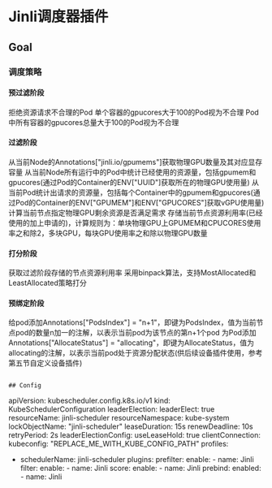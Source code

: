 # Jinli调度器插件

## Goal
### 调度策略
#### 预过滤阶段
拒绝资源请求不合理的Pod
单个容器的gpucores大于100的Pod视为不合理
Pod中所有容器的gpucores总量大于100的Pod视为不合理
#### 过滤阶段
从当前Node的Annotations["jinli.io/gpumems"]获取物理GPU数量及其对应显存容量
从当前Node所有运行中的Pod中统计已经使用的资源量，包括gpumem和gpucores(通过Pod的Container的ENV["UUID"]获取所在的物理GPU使用量)
从当前Pod统计出请求的资源量，包括每个Container中的gpumem和gpucores(通过Pod的Container的ENV["GPUMEM"]和ENV["GPUCORES"]获取vGPU使用量)
计算当前节点指定物理GPU剩余资源是否满足需求
存储当前节点资源利用率(已经使用的加上申请的)，计算规则为：单块物理GPU上GPUMEM和CPUCORES使用率之和除2，多块GPU，每块GPU使用率之和除以物理GPU数量
#### 打分阶段
获取过滤阶段存储的节点资源利用率
采用binpack算法，支持MostAllocated和LeastAllocated策略打分
#### 预绑定阶段
给pod添加Annotations["PodsIndex"] = "n+1"，即键为PodsIndex，值为当前节点pod的数量n加一的注解，以表示当前pod为该节点的第n+1个pod
为Pod添加Annotations["AllocateStatus"] = "allocating"，即键为AllocateStatus，值为allocating的注解，以表示当前pod处于资源分配状态(供后续设备插件使用，参考第五节自定义设备插件)
```

## Config
```
apiVersion: kubescheduler.config.k8s.io/v1
kind: KubeSchedulerConfiguration
leaderElection:
  leaderElect: true
  resourceName: jinli-scheduler
  resourceNamespace: kube-system
  lockObjectName: "jinli-scheduler"
  leaseDuration: 15s
  renewDeadline: 10s
  retryPeriod: 2s
  leaderElectionConfig:
    useLeaseHold: true 
clientConnection:
  kubeconfig: "REPLACE_ME_WITH_KUBE_CONFIG_PATH"
profiles:
- schedulerName: jinli-scheduler
  plugins:
    prefilter:
      enable:
      - name: Jinli
    filter:
      enable:
      - name: Jinli
    score:
      enable:
      - name: Jinli
    prebind:
      enabled:
      - name: Jinli
```